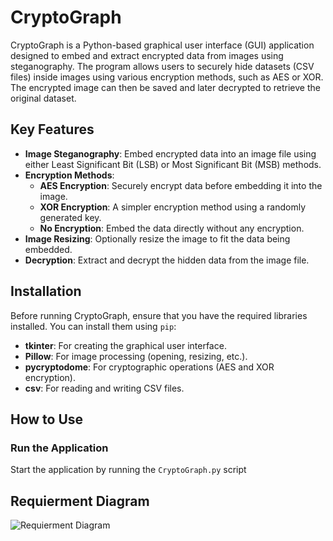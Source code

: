 # CryptoGraph

CryptoGraph is a Python-based graphical user interface (GUI) application designed to embed and extract encrypted data from images using steganography. The program allows users to securely hide datasets (CSV files) inside images using various encryption methods, such as AES or XOR. The encrypted image can then be saved and later decrypted to retrieve the original dataset.

## Key Features

- **Image Steganography**: Embed encrypted data into an image file using either Least Significant Bit (LSB) or Most Significant Bit (MSB) methods.
- **Encryption Methods**:
  - **AES Encryption**: Securely encrypt data before embedding it into the image.
  - **XOR Encryption**: A simpler encryption method using a randomly generated key.
  - **No Encryption**: Embed the data directly without any encryption.
- **Image Resizing**: Optionally resize the image to fit the data being embedded.
- **Decryption**: Extract and decrypt the hidden data from the image file.

## Installation

Before running CryptoGraph, ensure that you have the required libraries installed. You can install them using `pip`:

- **tkinter**: For creating the graphical user interface.
- **Pillow**: For image processing (opening, resizing, etc.).
- **pycryptodome**: For cryptographic operations (AES and XOR encryption).
- **csv**: For reading and writing CSV files.

## How to Use

### Run the Application

Start the application by running the `CryptoGraph.py` script

## Requierment Diagram

![Requierment Diagram](https://i.ibb.co/p1fMvLj/Requierment.png)


